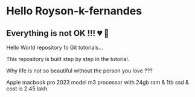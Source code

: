 # Hello Royson-k-fernandes

## Everything is not OK !!! 💔  🙂

Hello World repository fo Git tutorials...

This repository is built step by step in the tutorial.

Why life is not so beautiful without the person you love ???

Apple macbook pro 2023 model m3 processor with 24gb ram & 1tb ssd & cost is 2.45 lakh.